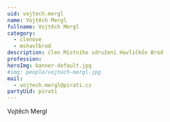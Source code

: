 ```yaml
---
uid: vojtech.mergl            
name: Vojtěch Mergl       
fullname: Vojtěch Mergl      
category:
  - clenove
  - mshavlbrod
description: člen Místního sdružení Havlíčkův Brod
profession:
heroImg: banner-default.jpg
#img: people/vojtech-mergl.jpg
mail:
  - vojtech.mergl@pirati.cz
partyUid: pirati
---
```


Vojtěch Mergl
